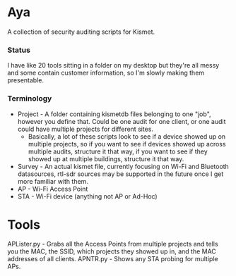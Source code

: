 # Aya
A collection of security auditing scripts for Kismet.

### Status
I have like 20 tools sitting in a folder on my desktop but they're all messy and some contain customer information, so I'm slowly making them presentable.

### Terminology
- Project - A folder containing kismetdb files belonging to one "job", however you define that. Could be one audit for one client, or one audit could have multiple projects for different sites. 
    - Basically, a lot of these scripts look to see if a device showed up on multiple projects, so if you want to see if devices showed up across multiple audits, structure it that way, if you want to see if they showed up at multiple buildings, structure it that way.
- Survey - An actual kismet file, currently focusing on Wi-Fi and Bluetooth datasources, rtl-sdr sources may be supported in the future once I get more familiar with them.
- AP - Wi-Fi Access Point
- STA - Wi-Fi device (anything not AP or Ad-Hoc)

# Tools
APLister.py - Grabs all the Access Points from multiple projects and tells you the MAC, the SSID, which projects they showed up in, and the MAC addresses of all clients.
APNTR.py - Shows any STA probing for multiple APs.